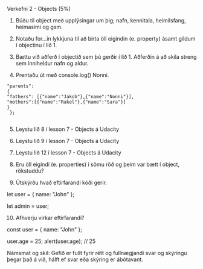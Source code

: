 Verkefni 2 - Objects (5%)
1. Búðu til object með upplýsingar um þig; nafn, kennitala, heimilsfang, heimasími og gsm.

2. Notaðu for…in lykkjuna til að birta öll eigindin (e. property) ásamt gildum í objectinu í lið 1.

3. Bættu við aðferð í objectið sem þú gerðir í lið 1. Aðferðin á að skila streng sem inniheldur
nafn og aldur.

4. Prentaðu út með console.log() Nonni.

```let family = {
"parents":
{
"fathers": [{"name":"Jakob"},{"name":"Nonni"}],
"mothers":[{"name":"Rakel"},{"name":"Sara"}]
}
 };
 
 ```
 
5. Leystu lið 8 í lesson 7 - Objects á Udacity

6. Leystu lið 9 í lesson 7 - Objects á Udacity

7. Leystu lið 12 í lesson 7 - Objects á Udacity

8. Eru öll eigindi (e. properties) í sömu röð og þeim var bætt í object, rökstuddu?

9. Útskýrðu hvað eftirfarandi kóði gerir.

let user = { name: "John" };

let admin = user;

10. Afhverju virkar eftirfarandi?

const user = {
 name: "John"
};

user.age = 25;
alert(user.age); // 25

Námsmat og skil:
Gefið er fullt fyrir rétt og fullnægjandi svar og skýringu þegar það á við, hálft ef svar eða skýring
er ábótavant.